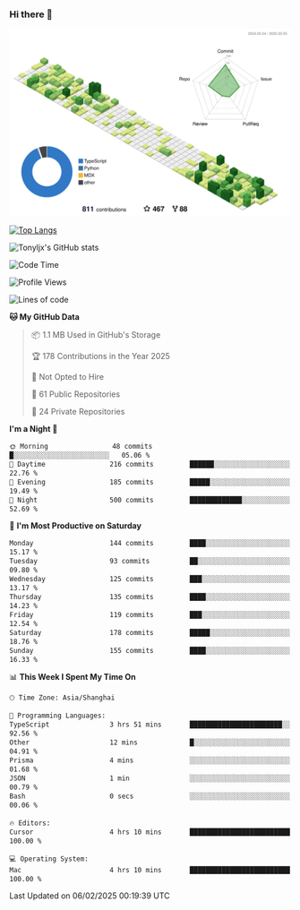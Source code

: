 ### Hi there 👋

![](./profile-3d-contrib/profile-green-animate.svg)

 

[![Top Langs](https://github-readme-stats.vercel.app/api/top-langs/?username=tonyljx)](https://github.com/anuraghazra/github-readme-stats)

![Tonyljx's GitHub stats](https://github-readme-stats.vercel.app/api?username=tonyljx&theme=default&show_icons=true)

 

<!--START_SECTION:waka-->
![Code Time](http://img.shields.io/badge/Code%20Time-1%2C151%20hrs%2019%20mins-blue)

![Profile Views](http://img.shields.io/badge/Profile%20Views-0-blue)

![Lines of code](https://img.shields.io/badge/From%20Hello%20World%20I%27ve%20Written-770.9%20thousand%20lines%20of%20code-blue)

**🐱 My GitHub Data** 

> 📦 1.1 MB Used in GitHub's Storage 
 > 
> 🏆 178 Contributions in the Year 2025
 > 
> 🚫 Not Opted to Hire
 > 
> 📜 61 Public Repositories 
 > 
> 🔑 24 Private Repositories 
 > 
**I'm a Night 🦉** 

```text
🌞 Morning                48 commits          █░░░░░░░░░░░░░░░░░░░░░░░░   05.06 % 
🌆 Daytime                216 commits         ██████░░░░░░░░░░░░░░░░░░░   22.76 % 
🌃 Evening                185 commits         █████░░░░░░░░░░░░░░░░░░░░   19.49 % 
🌙 Night                  500 commits         █████████████░░░░░░░░░░░░   52.69 % 
```
📅 **I'm Most Productive on Saturday** 

```text
Monday                   144 commits         ████░░░░░░░░░░░░░░░░░░░░░   15.17 % 
Tuesday                  93 commits          ██░░░░░░░░░░░░░░░░░░░░░░░   09.80 % 
Wednesday                125 commits         ███░░░░░░░░░░░░░░░░░░░░░░   13.17 % 
Thursday                 135 commits         ████░░░░░░░░░░░░░░░░░░░░░   14.23 % 
Friday                   119 commits         ███░░░░░░░░░░░░░░░░░░░░░░   12.54 % 
Saturday                 178 commits         █████░░░░░░░░░░░░░░░░░░░░   18.76 % 
Sunday                   155 commits         ████░░░░░░░░░░░░░░░░░░░░░   16.33 % 
```


📊 **This Week I Spent My Time On** 

```text
🕑︎ Time Zone: Asia/Shanghai

💬 Programming Languages: 
TypeScript               3 hrs 51 mins       ███████████████████████░░   92.56 % 
Other                    12 mins             █░░░░░░░░░░░░░░░░░░░░░░░░   04.91 % 
Prisma                   4 mins              ░░░░░░░░░░░░░░░░░░░░░░░░░   01.68 % 
JSON                     1 min               ░░░░░░░░░░░░░░░░░░░░░░░░░   00.79 % 
Bash                     0 secs              ░░░░░░░░░░░░░░░░░░░░░░░░░   00.06 % 

🔥 Editors: 
Cursor                   4 hrs 10 mins       █████████████████████████   100.00 % 

💻 Operating System: 
Mac                      4 hrs 10 mins       █████████████████████████   100.00 % 
```


 Last Updated on 06/02/2025 00:19:39 UTC
<!--END_SECTION:waka-->
